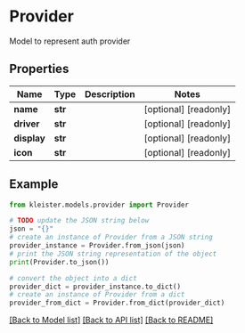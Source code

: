 # Provider

Model to represent auth provider

## Properties

Name | Type | Description | Notes
------------ | ------------- | ------------- | -------------
**name** | **str** |  | [optional] [readonly] 
**driver** | **str** |  | [optional] [readonly] 
**display** | **str** |  | [optional] [readonly] 
**icon** | **str** |  | [optional] [readonly] 

## Example

```python
from kleister.models.provider import Provider

# TODO update the JSON string below
json = "{}"
# create an instance of Provider from a JSON string
provider_instance = Provider.from_json(json)
# print the JSON string representation of the object
print(Provider.to_json())

# convert the object into a dict
provider_dict = provider_instance.to_dict()
# create an instance of Provider from a dict
provider_from_dict = Provider.from_dict(provider_dict)
```
[[Back to Model list]](../README.md#documentation-for-models) [[Back to API list]](../README.md#documentation-for-api-endpoints) [[Back to README]](../README.md)


